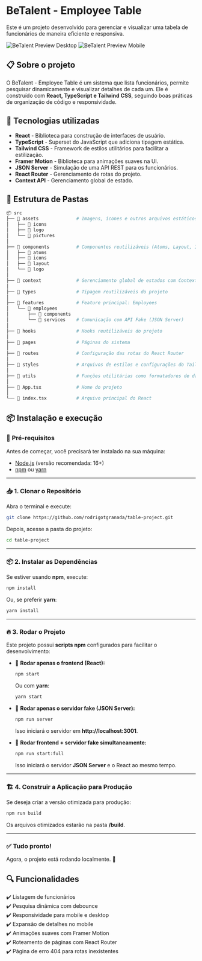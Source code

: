 # BeTalent - Employee Table

Este é um projeto desenvolvido para gerenciar e visualizar uma tabela de funcionários de maneira eficiente e responsiva.

![BeTalent Preview Desktop](./assets/screenshots/previewDesk.png)
![BeTalent Preview Mobile](./assets/screenshots/previewMob.png)

## 📋 **Sobre o projeto**

O BeTalent - Employee Table é um sistema que lista funcionários, permite pesquisar dinamicamente e visualizar detalhes de cada um. Ele é construído com **React, TypeScript e Tailwind CSS**, seguindo boas práticas de organização de código e responsividade.

## 🚀 **Tecnologias utilizadas**

- **React** - Biblioteca para construção de interfaces de usuário.
- **TypeScript** - Superset do JavaScript que adiciona tipagem estática.
- **Tailwind CSS** - Framework de estilos utilitários para facilitar a estilização.
- **Framer Motion** - Biblioteca para animações suaves na UI.
- **JSON Server** - Simulação de uma API REST para os funcionários.
- **React Router** - Gerenciamento de rotas do projeto.
- **Context API** - Gerenciamento global de estado.

## 📂 **Estrutura de Pastas**

```bash
📦 src
├── 📂 assets              # Imagens, ícones e outros arquivos estáticos
│   ├── 📂 icons
│   ├── 📂 logo
│   └── 📂 pictures
│
├── 📂 components          # Componentes reutilizáveis (Atoms, Layout, Ícones)
│   ├── 📂 atoms
│   ├── 📂 icons
│   ├── 📂 layout
│   └── 📂 logo
│
├── 📂 context             # Gerenciamento global de estados com Context API
│
├── 📂 types               # Tipagem reutilizáveis do projeto
│
├── 📂 features            # Feature principal: Employees
│   └── 📂 employees
│       ├── 📂 components 
│       └── 📂 services    # Comunicação com API Fake (JSON Server)
│
├── 📂 hooks               # Hooks reutilizáveis do projeto
│
├── 📂 pages               # Páginas do sistema
│
├── 📂 routes              # Configuração das rotas do React Router
│
├── 📂 styles              # Arquivos de estilos e configurações do Tailwind
│
├── 📂 utils               # Funções utilitárias como formatadores de dados
│
├── 📄 App.tsx             # Home do projeto
│
└── 📄 index.tsx           # Arquivo principal do React
```



 ## 📦 **Instalação e execução**

### 🔧 **Pré-requisitos**
Antes de começar, você precisará ter instalado na sua máquina:
- [Node.js](https://nodejs.org/en/) (versão recomendada: 16+)
- [npm](https://www.npmjs.com/) ou [yarn](https://yarnpkg.com/)

---

### 📥 **1. Clonar o Repositório**
Abra o terminal e execute:
```bash
git clone https://github.com/rodrigotgranada/table-project.git
```
Depois, acesse a pasta do projeto:
```bash
cd table-project
```

---

### 📦 **2. Instalar as Dependências**
Se estiver usando **npm**, execute:
```bash
npm install
```
Ou, se preferir **yarn**:
```bash
yarn install
```

---

### 🔥 **3. Rodar o Projeto**
Este projeto possui **scripts npm** configurados para facilitar o desenvolvimento:

- 🔹 **Rodar apenas o frontend (React):**
  ```bash
  npm start
  ```
  Ou com **yarn**:
  ```bash
  yarn start
  ```

- 🔹 **Rodar apenas o servidor fake (JSON Server):**
  ```bash
  npm run server
  ```
  Isso iniciará o servidor em **http://localhost:3001**.

- 🔹 **Rodar frontend + servidor fake simultaneamente:**
  ```bash
  npm run start:full
  ```
  Isso iniciará o servidor **JSON Server** e o React ao mesmo tempo.

---

### 🏗️ **4. Construir a Aplicação para Produção**
Se deseja criar a versão otimizada para produção:
```bash
npm run build
```
Os arquivos otimizados estarão na pasta **/build**.

---

### ✅ **Tudo pronto!**
Agora, o projeto está rodando localmente. 🎉


## 🔍 **Funcionalidades**
✔️ Listagem de funcionários  
✔️ Pesquisa dinâmica com debounce  
✔️ Responsividade para mobile e desktop  
✔️ Expansão de detalhes no mobile  
✔️ Animações suaves com Framer Motion  
✔️ Roteamento de páginas com React Router  
✔️ Página de erro 404 para rotas inexistentes  